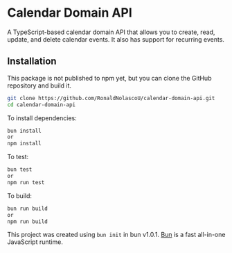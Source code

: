 # Calendar Domain API

A TypeScript-based calendar domain API that allows you to create, read, update, and delete calendar events. It also has support for recurring events.

## Installation

This package is not published to npm yet, but you can clone the GitHub repository and build it.

```bash
git clone https://github.com/RonaldNolascoU/calendar-domain-api.git
cd calendar-domain-api
```

To install dependencies:

```bash
bun install
or
npm install
```

To test:

```bash
bun test
or
npm run test
```

To build:

```bash
bun run build
or
npm run build
```

This project was created using `bun init` in bun v1.0.1. [Bun](https://bun.sh) is a fast all-in-one JavaScript runtime.
